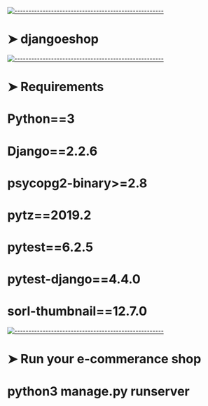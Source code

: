 <!-- ⚠️ This README has been generated from the file(s) "blueprint.md" ⚠️-->
[![-----------------------------------------------------](https://raw.githubusercontent.com/andreasbm/readme/master/assets/lines/colored.png)](#djangoeshop)

# ➤ djangoeshop

[![-----------------------------------------------------](https://raw.githubusercontent.com/andreasbm/readme/master/assets/lines/colored.png)](#djangoeshop)

# ➤ Requirements
# Python==3
# Django==2.2.6
# psycopg2-binary>=2.8
# pytz==2019.2
# pytest==6.2.5
# pytest-django==4.4.0
# sorl-thumbnail==12.7.0

[![-----------------------------------------------------](https://raw.githubusercontent.com/andreasbm/readme/master/assets/lines/colored.png)](#djangoeshop)

# ➤ Run your e-commerance shop 

# python3 manage.py runserver


